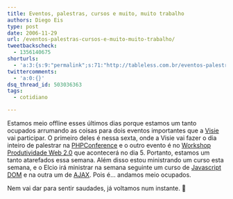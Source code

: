 ```yaml
---
title: Eventos, palestras, cursos e muito, muito trabalho
authors: Diego Eis
type: post
date: 2006-11-29
url: /eventos-palestras-cursos-e-muito-muito-trabalho/
tweetbackscheck:
  - 1356140675
shorturls:
  - 'a:3:{s:9:"permalink";s:71:"http://tableless.com.br/eventos-palestras-cursos-e-muito-muito-trabalho";s:7:"tinyurl";s:26:"http://tinyurl.com/3hr6a3b";s:4:"isgd";s:19:"http://is.gd/eRSmHo";}'
twittercomments:
  - 'a:0:{}'
dsq_thread_id: 503036363
tags:
  - cotidiano

---
```

Estamos meio offline esses últimos dias porque estamos um tanto ocupados arrumando as coisas para dois eventos importantes que a [Visie][1] vai participar. O primeiro deles é nessa sexta, onde a Visie vai fazer o dia inteiro de palestrar na [PHPConference][2] e o outro evento é no [Workshop Produtividade Web 2.0][3] que acontecerá no dia 5. Portanto, estamos um tanto atarefados essa semana. Além disso estou ministrando um curso esta semana, e o Elcio irá ministrar na semana seguinte um curso de [Javascript DOM][4] e na outra um de [AJAX][5]. Pois é&#8230; andamos meio ocupados.

Nem vai dar para sentir saudades, já voltamos num instante. 🙂

 [1]: http://visie.com.br/
 [2]: http://www.temporealeventos.com.br/?area=13&tipo=1&id=1366
 [3]: http://visie.com.br/workshop/
 [4]: http://visie.com.br/cursos/intermediarios/javascript.php
 [5]: http://visie.com.br/cursos/ajax1.php